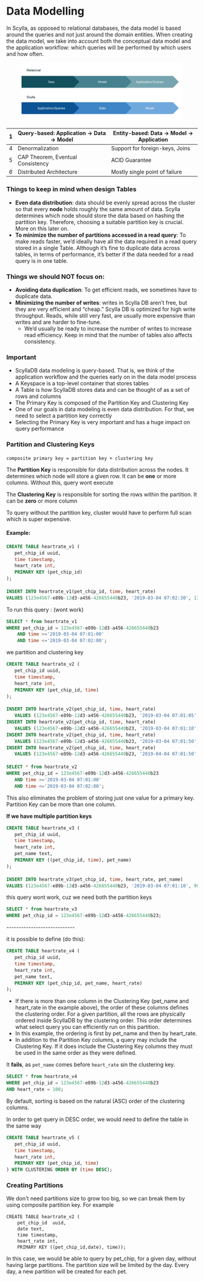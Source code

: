 # Data Modelling

In Scylla, as opposed to relational databases, the data model is based around the queries and not just around the domain entities. When creating the data model, we take into account both the conceptual data model and the application workflow: which queries will be performed by which users and how often.

<figure><img src="./assets/image (4).png" alt=""><figcaption></figcaption></figure>



| 1   | Query-based: Application -> Data -> Model | Entity-based: Data -> Model -> Application |
| --- | ----------------------------------------- | ------------------------------------------ |
| 4   | Denormalization                           | Support for foreign-keys, Joins            |
| 5   | CAP Theorem, Eventual Consistency         | ACID Guarantee                             |
| _6_ | Distributed Architecture                  | Mostly single point of failure             |

### Things to keep in mind when design Tables

* **Even data distribution**: data should be evenly spread across the cluster so that every **node** holds roughly the same amount of data. Scylla determines which node should store the data based on hashing the partition key. Therefore, choosing a suitable partition key is crucial. More on this later on.
* **To minimize the number of partitions accessed in a read query**: To make reads faster, we’d ideally have all the data required in a read query stored in a single Table. Although it’s fine to duplicate data across tables, in terms of performance, it’s better if the data needed for a read query is in one table.

### Things we should **NOT** focus on:

* **Avoiding data duplication**: To get efficient reads, we sometimes have to duplicate data.&#x20;
* **Minimizing the number of writes**: writes in Scylla DB aren’t free, but they are very efficient and “cheap.” Scylla DB is optimized for high write throughput. Reads, while still very fast, are usually more expensive than writes and are harder to fine-tune.&#x20;
  * We’d usually be ready to increase the number of writes to increase read efficiency. Keep in mind that the number of tables also affects consistency.&#x20;

### Important

* ScyllaDB data modeling is query-based. That is, we think of the application workflow and the queries early on in the data model process
* A Keyspace is a top-level container that stores tables
* A Table is how ScyllaDB stores data and can be thought of as a set of rows and columns
* The Primary Key is composed of the Partition Key and Clustering Key
* One of our goals in data modeling is even data distribution. For that, we need to select a partition key correctly
* Selecting the Primary Key is very important and has a huge impact on query performance

### Partition and Clustering Keys

`composite primary key = partition key + clustering key`

The **Partition Key** is responsible for data distribution across the nodes. It determines which node will store a given row. It can be **one** or more columns. Without this, query wont execute

The **Clustering Key** is responsible for sorting the rows within the partition. It can be **zero** or more column

To query without the partition key, cluster would have to perform full scan which is super expensive.

#### Example:

```sql
CREATE TABLE heartrate_v1 (
   pet_chip_id uuid,
   time timestamp,
   heart_rate int,
   PRIMARY KEY (pet_chip_id)
);

INSERT INTO heartrate_v1(pet_chip_id, time, heart_rate) 
VALUES (123e4567-e89b-12d3-a456-426655440b23, '2019-03-04 07:02:30', 130);
```

To run this query : (wont work)

```sql
SELECT * from heartrate_v1 
WHERE pet_chip_id = 123e4567-e89b-12d3-a456-426655440b23 
    AND time >='2019-03-04 07:01:00' 
    AND time <='2019-03-04 07:02:00';
```

we partition and clustering key

```sql
CREATE TABLE heartrate_v2 (
   pet_chip_id uuid,
   time timestamp,
   heart_rate int,
   PRIMARY KEY (pet_chip_id, time)
);

INSERT INTO heartrate_v2(pet_chip_id, time, heart_rate)
   VALUES (123e4567-e89b-12d3-a456-426655440b23, '2019-03-04 07:01:05', 100); 
INSERT INTO heartrate_v2(pet_chip_id, time, heart_rate) 
   VALUES (123e4567-e89b-12d3-a456-426655440b23, '2019-03-04 07:01:10', 90); 
INSERT INTO heartrate_v2(pet_chip_id, time, heart_rate) 
   VALUES (123e4567-e89b-12d3-a456-426655440b23, '2019-03-04 07:01:50', 96); 
INSERT INTO heartrate_v2(pet_chip_id, time, heart_rate) 
   VALUES (123e4567-e89b-12d3-a456-426655440b23, '2019-04-04 07:01:50', 99); 
   
SELECT * from heartrate_v2 
WHERE pet_chip_id = 123e4567-e89b-12d3-a456-426655440b23 
   AND time >='2019-03-04 07:01:00' 
   AND time <='2019-03-04 07:02:00';
```

This also eliminates the problem of storing just one value for a primary key. Partition Key can be more than one column.

**If we have multiple partition keys**

```sql
CREATE TABLE heartrate_v3 (
   pet_chip_id uuid,
   time timestamp,
   heart_rate int,
   pet_name text,
   PRIMARY KEY ((pet_chip_id, time), pet_name)
);

INSERT INTO heartrate_v3(pet_chip_id, time, heart_rate, pet_name) 
VALUES (123e4567-e89b-12d3-a456-426655440b23, '2019-03-04 07:01:10', 90, 'Duke'); 
```

this query wont work, cuz we need both the partition keys

```sql
SELECT * from heartrate_v3 
WHERE pet_chip_id = 123e4567-e89b-12d3-a456-426655440b23;
```

\----------------------------

it is possible to define (do this):

```sql
CREATE TABLE heartrate_v4 (
   pet_chip_id uuid,
   time timestamp,
   heart_rate int,
   pet_name text,
   PRIMARY KEY (pet_chip_id, pet_name, heart_rate)
);
```

* If there is more than one column in the Clustering Key (pet\_name and heart\_rate in the example above), the order of these columns defines the clustering order. For a given partition, all the rows are physically ordered inside ScyllaDB by the clustering order. This order determines what select query you can efficiently run on this partition.
* In this example, the ordering is first by pet\_name and then by heart\_rate.
* In addition to the Partition Key columns, a query may include the Clustering Key. If it does include the Clustering Key columns they must be used in the same order as they were defined.

It **fails**, as `pet_name` comes before `heart_rate` sin the clustering key.

```sql
SELECT * from heartrate_v4 
WHERE pet_chip_id = 123e4567-e89b-12d3-a456-426655440b23 
AND heart_rate = 100;
```

By default, sorting is based on the natural (ASC) order of the clustering columns.

In order to get query in DESC order, we would need to define the table in the same way

```sql
CREATE TABLE heartrate_v5 (
   pet_chip_id uuid,
   time timestamp,
   heart_rate int,
   PRIMARY KEY (pet_chip_id, time)
) WITH CLUSTERING ORDER BY (time DESC);
```

### Creating Partitions

We don't need partitions size to grow too big, so we can break them by using composite partition key. For example&#x20;

```
CREATE TABLE heartrate_v2 (
    pet_chip_id  uuid,
    date text,
    time timestamp,
    heart_rate int,
    PRIMARY KEY ((pet_chip_id,date), time));
```

In this case, we would be able to query by pet\_chip, for a given day, without having large partitions. The partition size will be limited by the day. Every day, a new partition will be created for each pet.
